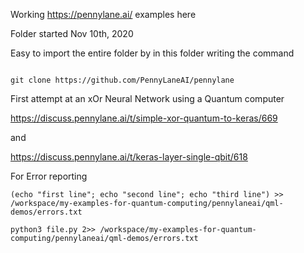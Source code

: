 







Working https://pennylane.ai/ examples here

Folder started Nov 10th, 2020


Easy to import the entire folder by in this folder writing the command


```

git clone https://github.com/PennyLaneAI/pennylane

```


First attempt at an xOr Neural Network using a Quantum computer

https://discuss.pennylane.ai/t/simple-xor-quantum-to-keras/669

and

https://discuss.pennylane.ai/t/keras-layer-single-qbit/618





For Error reporting

```
(echo "first line"; echo "second line"; echo "third line") >> /workspace/my-examples-for-quantum-computing/pennylaneai/qml-demos/errors.txt

python3 file.py 2>> /workspace/my-examples-for-quantum-computing/pennylaneai/qml-demos/errors.txt


```
